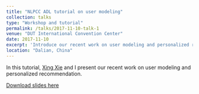 ```yaml
---
title: "NLPCC ADL tutorial on user modeling"
collection: talks
type: "Workshop and tutorial"
permalink: /talks/2017-11-10-talk-1
venue: "DUT International Convention Center"
date: 2017-11-10
excerpt: 'Introduce our recent work on user modeling and personalized recommendation'
location: "Dalian, China"
---
```


In this tutorial, [Xing Xie](https://www.microsoft.com/en-us/research/people/xingx/) and I present our recent work on user modeling and personalized recommendation. 

[Download slides here](https://zhfzhmsra.github.io/files/user_modeling-NLPCC-ADL.PDF)



